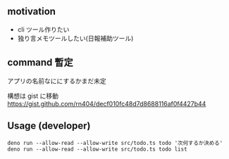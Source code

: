 ## motivation
- cli ツール作りたい
- 独り言メモツールしたい(日報補助ツール)

## command 暫定
アプリの名前なににするかまだ未定

構想は gist に移動
https://gist.github.com/rn404/decf010fc48d7d8688116af0f4427b44

## Usage (developer)
```
deno run --allow-read --allow-write src/todo.ts todo '次何するか決める' 
deno run --allow-read --allow-write src/todo.ts todo list
```